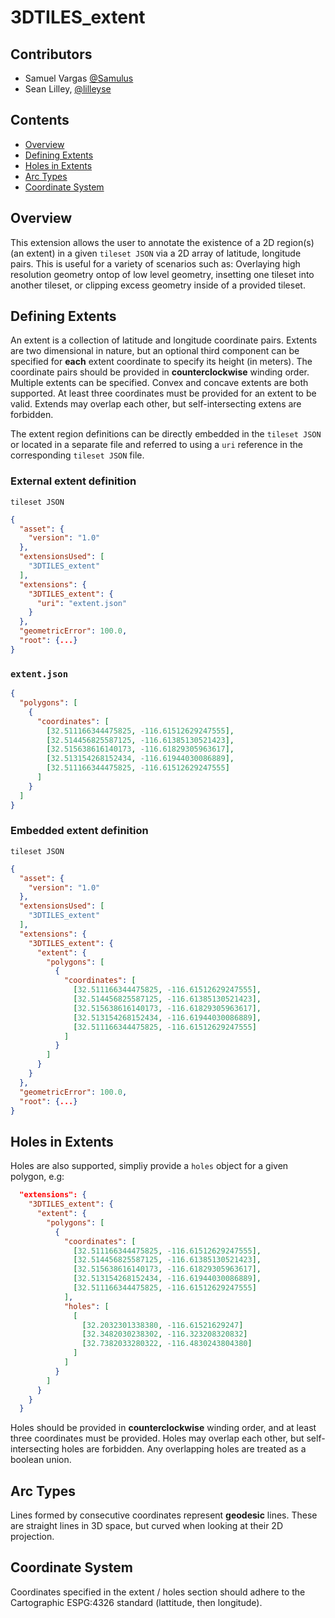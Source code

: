 # 3DTILES_extent

## Contributors

* Samuel Vargas [@Samulus](https://github.com/Samulus)
* Sean Lilley, [@lilleyse](https://github.com/lilleyse)

## Contents

* [Overview](#overview)
* [Defining Extents](#defining-extents)
* [Holes in Extents](#holes-in-extents)
* [Arc Types](#arc-types)
* [Coordinate System](#coordinate-system)

## Overview

This extension allows the user to annotate the existence of a 2D region(s) (an extent) in a given `tileset JSON` via a 2D array of latitude, longitude pairs. This is useful for a variety of scenarios such as: Overlaying high resolution geometry ontop of low level geometry, insetting one tileset into another tileset, or clipping excess geometry inside of a provided tileset.

## Defining Extents

An extent is a collection of latitude and longitude coordinate pairs. Extents are two dimensional in nature, but an optional third component can be specified for **each** extent coordinate to specify its height (in meters). The coordinate pairs should be provided in **counterclockwise** winding order. Multiple extents can be specified. Convex and concave extents are both supported. At least three coordinates must be provided for an extent to be valid. Extends may overlap each other, but self-intersecting extens are forbidden.

The extent region definitions can be directly embedded in the `tileset JSON` or located in a separate file and referred to using a `uri` reference in the corresponding `tileset JSON` file.

### External extent definition

`tileset JSON`

```json
{
  "asset": {
    "version": "1.0"
  },
  "extensionsUsed": [
    "3DTILES_extent"
  ],
  "extensions": {
    "3DTILES_extent": {
      "uri": "extent.json"
    }
  },
  "geometricError": 100.0,
  "root": {...}
}
```

### `extent.json`

```json
{
  "polygons": [
    {
      "coordinates": [
        [32.511166344475825, -116.61512629247555],
        [32.514456825587125, -116.61385130521423],
        [32.515638616140173, -116.61829305963617],
        [32.513154268152434, -116.61944030086889],
        [32.511166344475825, -116.61512629247555]
      ]
    }
  ]
}
```

### Embedded extent definition

`tileset JSON`

```json
{
  "asset": {
    "version": "1.0"
  },
  "extensionsUsed": [
    "3DTILES_extent"
  ],
  "extensions": {
    "3DTILES_extent": {
      "extent": {
        "polygons": [
          {
            "coordinates": [
              [32.511166344475825, -116.61512629247555],
              [32.514456825587125, -116.61385130521423],
              [32.515638616140173, -116.61829305963617],
              [32.513154268152434, -116.61944030086889],
              [32.511166344475825, -116.61512629247555]
            ]
          }
        ]
      }
    }
  },
  "geometricError": 100.0,
  "root": {...}
}
```

## Holes in Extents

Holes are also supported, simpliy provide a `holes` object for a given polygon, e.g:

```json
  "extensions": {
    "3DTILES_extent": {
      "extent": {
        "polygons": [
          {
            "coordinates": [
              [32.511166344475825, -116.61512629247555],
              [32.514456825587125, -116.61385130521423],
              [32.515638616140173, -116.61829305963617],
              [32.513154268152434, -116.61944030086889],
              [32.511166344475825, -116.61512629247555]
            ],
            "holes": [
              [
                [32.2032301338380, -116.61521629247]
                [32.3482030238302, -116.323208320832]
                [32.7382033280322, -116.4830243804380]
              ]
            ]
          }
        ]
      }
    }
  }
```

Holes should be provided in **counterclockwise** winding order, and at least three coordinates must be provided. Holes may overlap each other, but self-intersecting holes are forbidden. Any overlapping holes are treated as a boolean union.

## Arc Types

Lines formed by consecutive coordinates represent **geodesic** lines. These are straight lines in 3D space, but curved when looking at their 2D projection.

## Coordinate System

Coordinates specified in the extent / holes section should adhere to the Cartographic ESPG:4326 standard (lattitude, then longitude).
